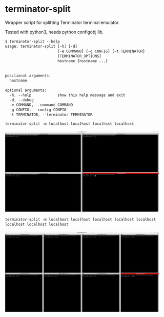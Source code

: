 # terminator-split
Wrapper script for splitting Terminator terminal emulator.

Tested with python3, needs python configobj lib.

```shell
$ terminator-split --help
usage: terminator-split [-h] [-d]
                        [-e COMMAND] [-g CONFIG] [-t TERMINATOR]
                        [TERMINATOR_OPTIONS]
                        hostname [hostname ...]


positional arguments:
  hostname

optional arguments:
  -h, --help            show this help message and exit
  -d, --debug
  -e COMMAND, --command COMMAND
  -g CONFIG, --config CONFIG
  -t TERMINATOR, --terminator TERMINATOR
```

```shell
terminator-split -m localhost localhost localhost localhost
```

![](https://github.com/AlekseyChudov/terminator-split/blob/master/images/terminator-split-4.png?raw=true)

```shell
terminator-split -m localhost localhost localhost localhost localhost localhost localhost localhost
```

![](https://github.com/AlekseyChudov/terminator-split/blob/master/images/terminator-split-8.png?raw=true)

